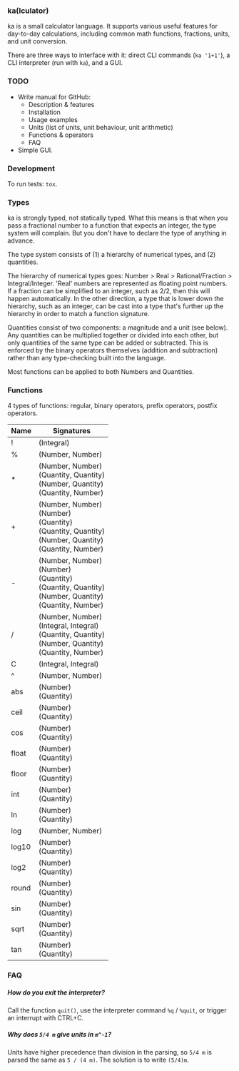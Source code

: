 ### ka(lculator)
ka is a small calculator language. It supports various useful features for day-to-day calculations, including common math functions, fractions, units, and unit conversion.

There are three ways to interface with it: direct CLI commands (`ka '1+1'`), a CLI interpreter (run with `ka`), and a GUI.

### TODO
* Write manual for GitHub:
    - Description & features
    - Installation
    - Usage examples
    - Units (list of units, unit behaviour, unit arithmetic)
    - Functions & operators
    - FAQ
* Simple GUI.

### Development
To run tests: `tox`.

### Types
ka is strongly typed, not statically typed. What this means is that when you pass a fractional number to a function that expects an integer, the type system will complain. But you don't have to declare the type of anything in advance.

The type system consists of (1) a hierarchy of numerical types, and (2) quantities.

The hierarchy of numerical types goes: Number > Real > Rational/Fraction > Integral/Integer. 'Real' numbers are represented as floating point numbers. If a fraction can be simplified to an integer, such as 2/2, then this will happen automatically. In the other direction, a type that is lower down the hierarchy, such as an integer, can be cast into a type that's further up the hierarchy in order to match a function signature.

Quantities consist of two components: a magnitude and a unit (see below). Any quantities can be multiplied together or divided into each other, but only quantities of the same type can be added or subtracted. This is enforced by the binary operators themselves (addition and subtraction) rather than any type-checking built into the language.

Most functions can be applied to both Numbers and Quantities.

### Functions
4 types of functions: regular, binary operators, prefix operators, postfix operators.

| Name | Signatures |
| --- | --- |
| ! | (Integral) |
| % | (Number, Number) |
| * | (Number, Number)<br/>(Quantity, Quantity)<br/>(Number, Quantity)<br/>(Quantity, Number) |
| + | (Number, Number)<br/>(Number)<br/>(Quantity)<br/>(Quantity, Quantity)<br/>(Number, Quantity)<br/>(Quantity, Number) |
| - | (Number, Number)<br/>(Number)<br/>(Quantity)<br/>(Quantity, Quantity)<br/>(Number, Quantity)<br/>(Quantity, Number) |
| / | (Number, Number)<br/>(Integral, Integral)<br/>(Quantity, Quantity)<br/>(Number, Quantity)<br/>(Quantity, Number) |
| C | (Integral, Integral) |
| ^ | (Number, Number) |
| abs | (Number)<br/>(Quantity) |
| ceil | (Number)<br/>(Quantity) |
| cos | (Number)<br/>(Quantity) |
| float | (Number)<br/>(Quantity) |
| floor | (Number)<br/>(Quantity) |
| int | (Number)<br/>(Quantity) |
| ln | (Number)<br/>(Quantity) |
| log | (Number, Number) |
| log10 | (Number)<br/>(Quantity) |
| log2 | (Number)<br/>(Quantity) |
| round | (Number)<br/>(Quantity) |
| sin | (Number)<br/>(Quantity) |
| sqrt | (Number)<br/>(Quantity) |
| tan | (Number)<br/>(Quantity) |

### FAQ
##### How do you exit the interpreter?
Call the function `quit()`, use the interpreter command `%q` / `%quit`, or trigger an interrupt with CTRL+C.

##### Why does `5/4 m` give units in `m^-1`?
Units have higher precedence than division in the parsing, so `5/4 m` is parsed the same as `5 / (4 m)`. The solution is to write `(5/4)m`.
